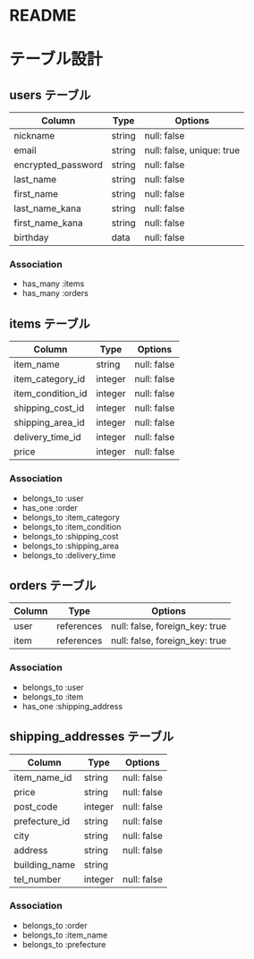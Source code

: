 # README

# テーブル設計

## users テーブル

| Column             | Type   | Options     |
| ------------------ | ------ | ----------- |
| nickname           | string | null: false |
| email              | string | null: false, unique: true |
| encrypted_password | string | null: false |
| last_name          | string | null: false |
| first_name         | string | null: false |
| last_name_kana     | string | null: false |
| first_name_kana    | string | null: false |
| birthday           | data   | null: false |

### Association

- has_many :items
- has_many :orders

## items テーブル

| Column            | Type    | Options     |
| ----------------- | ------- | ----------- |
| item_name         | string  | null: false |
| item_category_id  | integer | null: false |
| item_condition_id | integer | null: false |
| shipping_cost_id  | integer | null: false |
| shipping_area_id  | integer | null: false |
| delivery_time_id  | integer | null: false |
| price             | integer | null: false |

### Association

- belongs_to :user
- has_one :order
- belongs_to :item_category
- belongs_to :item_condition
- belongs_to :shipping_cost
- belongs_to :shipping_area
- belongs_to :delivery_time


## orders テーブル

| Column | Type       | Options                        |
| ------ | ---------- | ------------------------------ |
| user   | references | null: false, foreign_key: true |
| item   | references | null: false, foreign_key: true |

### Association

- belongs_to :user
- belongs_to :item
- has_one :shipping_address

## shipping_addresses テーブル

| Column          | Type    | Options     |
| --------------- | ------- | ----------- |
| item_name_id    | string  | null: false |
| price           | string  | null: false |
| post_code       | integer | null: false |
| prefecture_id   | string  | null: false |
| city            | string  | null: false |
| address         | string  | null: false |
| building_name   | string  |             |
| tel_number      | integer | null: false |

### Association

- belongs_to :order
- belongs_to :item_name
- belongs_to :prefecture
